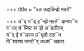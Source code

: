 +++
title = "०७ उद्यदिन्द्रो महते"

+++
उ᳓द् य᳓द् इ᳓न्द्रो महते᳓ दानवा᳓य  
व᳓धर् य᳓मिष्ट स᳓हो अ᳓प्रतीतम्  
य᳓द् ईं व᳓ज्रस्य प्र᳓भृतौ ददा᳓भ  
वि᳓श्वस्य जन्तो᳓र् अधमं᳓ चकार